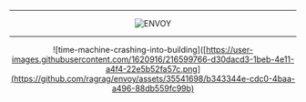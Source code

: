 <div align="center">

---

![ENVOY]()

---

![time-machine-crashing-into-building]([https://user-images.githubusercontent.com/1620916/216599766-d30dacd3-1beb-4e11-a4f4-22e5b52fa57c.png](https://github.com/ragrag/envoy/assets/35541698/b343344e-cdc0-4baa-a496-88db559fc99b)

</div>

<div align="center">
